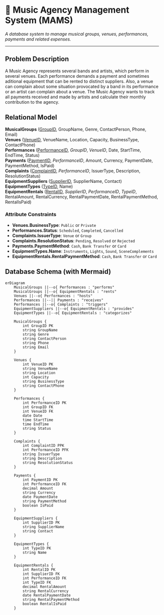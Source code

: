 # 🎵 Music Agency Management System (MAMS)  
*A database system to manage musical groups, venues, performances, payments and related expenses.*

---
## Problem Description
A Music Agency represents several bands and artists, which perform in several venues. Each performance demands a payment and sometimes aditional equipment that can be rented to distinct suppliers. Also, a venue can complain about some situation provocated by a band in its performance or an artist can complain about a venue. The Music Agency wants to track all payments received and made by artists and calculate their monthly contribution to the agency.

## Relational Model

**MusicalGroups** (<u>GroupID</u>, GroupName, Genre, ContactPerson, Phone, Email)  
**Venues** (<u>VenueID</u>, VenueName, Location, Capacity, BusinessType, ContactPhone)  
**Performances** (<u>PerformanceID</u>, *GroupID*, *VenueID*, Date, StartTime, EndTime, Status)  
**Payments** (<u>PaymentID</u>, *PerformanceID*, Amount, Currency, PaymentDate, PaymentMethod, IsPaid)  
**Complaints** (<u>ComplaintID</u>, *PerformanceID*, IssuerType, Description, ResolutionStatus)  
**EquipmentSuppliers** (<u>SupplierID</u>, SupplierName, Contact)  
**EquipmentTypes** (<u>TypeID</u>, Name)  
**EquipmentRentals** (<u>RentalID</u>, *SupplierID*, *PerformanceID*, *TypeID*, RentalAmount, RentalCurrency, RentalPaymentDate, RentalPaymentMethod, RentalIsPaid)

### Attribute Constraints
- **Venues.BusinessType**: `Public` or `Private`
- **Performances.Status**: `Scheduled`, `Completed`, `Cancelled`
- **Complaints.IssuerType**: `Venue` or `Group`
- **Complaints.ResolutionStatus**: `Pending`, `Resolved` or `Rejected`
- **Payments.PaymentMethod**: `Cash`, `Bank Transfer` or `Card`
- **EquipmentTypes.Name**: `Instruments`, `Lights`, `Sound`, `SceneComplements`
- **EquipmentRentals.RentalPaymentMethod**: `Cash`, `Bank Transfer` or `Card`

<!-- ### Foreign Key Constraints:
1. *(Performances)*.*GroupID* → *(MusicalGroups)*.GroupID  
2. *(Performances)*.*VenueID* → *(Venues)*.VenueID  
3. *(Payments)*.*PerformanceID* → *(Performances)*.PerformanceID  
4. *(Complaints)*.*PerformanceID* → *(Performances)*.PerformanceID  
5. *(EquipmentRentals)*.*SupplierID* → *(EquipmentSuppliers)*.SupplierID  
6. *(EquipmentRentals)*.*PerformanceID* → *(Performances)*.PerformanceID  
7. *(EquipmentRentals)*.*TypeID* → *(EquipmentTypes)*.TypeID -->

## **Database Schema (with Mermaid)**
```mermaid
erDiagram
    MusicalGroups ||--o{ Performances : "performs"
    MusicalGroups ||--o{ EquipmentRentals : "rents"
    Venues ||--o{ Performances : "hosts"
    Performances ||--|| Payments : "receives"
    Performances ||--o{ Complaints : "triggers"
    EquipmentSuppliers ||--o{ EquipmentRentals : "provides"
    EquipmentTypes ||--o{ EquipmentRentals : "categorizes"

    MusicalGroups {
        int GroupID PK
        string GroupName
        string Genre
        string ContactPerson
        string Phone
        string Email
    }

    Venues {
        int VenueID PK
        string VenueName
        string Location
        int Capacity
        string BusinessType
        string ContactPhone
    }

    Performances {
        int PerformanceID PK
        int GroupID FK
        int VenueID FK
        date Date
        time StartTime
        time EndTime
        string Status
    }

    Complaints {
        int ComplaintID PPK
        int PerformanceID PFK
        string IssuerType
        string Description
        string ResolutionStatus
    }

    Payments {
        int PaymentID PK
        int PerformanceID FK
        decimal Amount
        string Currency
        date PaymentDate
        string PaymentMethod
        boolean IsPaid
    }

    EquipmentSuppliers {
        int SupplierID PK
        string SupplierName
        string Contact
    }

    EquipmentTypes {
        int TypeID PK
        string Name
    }

    EquipmentRentals {
        int RentalID PK
        int SupplierID FK
        int PerformanceID FK
        int TypeID FK
        decimal RentalAmount
        string RentalCurrency
        date RentalPaymentDate
        string RentalPaymentMethod
        boolean RentalIsPaid
    }